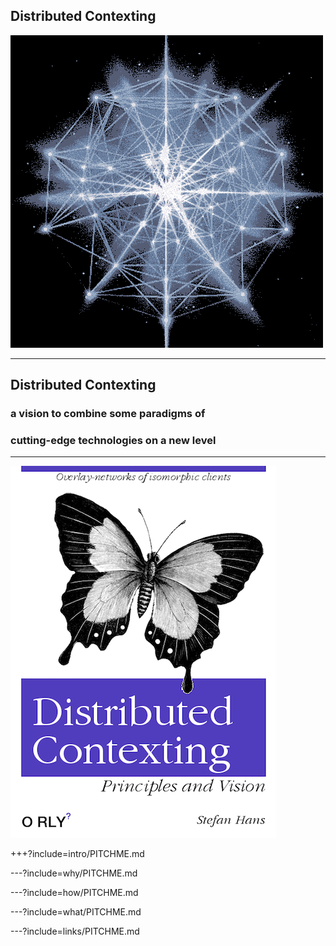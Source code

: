 ## Distributed Contexting

![animated-network-sphere](assets/image/animated-network-sphere.gif)

---

## Distributed Contexting

### a vision to combine some paradigms of
### cutting-edge technologies on a new level

---

![Distributed Contexting](assets/image/Distributed-Contexting.png)


+++?include=intro/PITCHME.md

---?include=why/PITCHME.md

---?include=how/PITCHME.md

---?include=what/PITCHME.md

---?include=links/PITCHME.md

